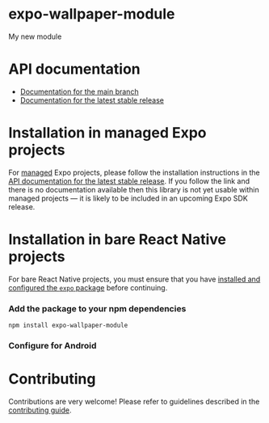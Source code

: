 # expo-wallpaper-module

My new module

# API documentation

- [Documentation for the main branch](https://github.com/expo/expo/blob/main/docs/pages/versions/unversioned/sdk/wallpaper-module.md)
- [Documentation for the latest stable release](https://docs.expo.dev/versions/latest/sdk/wallpaper-module/)

# Installation in managed Expo projects

For [managed](https://docs.expo.dev/archive/managed-vs-bare/) Expo projects, please follow the installation instructions in the [API documentation for the latest stable release](#api-documentation). If you follow the link and there is no documentation available then this library is not yet usable within managed projects &mdash; it is likely to be included in an upcoming Expo SDK release.

# Installation in bare React Native projects

For bare React Native projects, you must ensure that you have [installed and configured the `expo` package](https://docs.expo.dev/bare/installing-expo-modules/) before continuing.

### Add the package to your npm dependencies

```
npm install expo-wallpaper-module
```



### Configure for Android



# Contributing

Contributions are very welcome! Please refer to guidelines described in the [contributing guide]( https://github.com/expo/expo#contributing).

